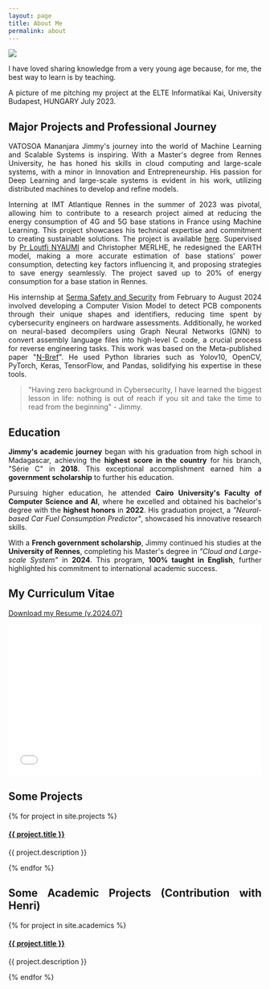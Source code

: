 ```yaml
---
layout: page
title: About Me
permalink: about
---
```


<div style="text-align: justify">

<img class="mx-auto !mb-0" src="{{site.baseurl}}/assets/img/nature.jpg">
<p class="!py-0 !mb-0 dark:text-slate-300">I have loved sharing knowledge from a very young age because, for me, the best way to learn is by teaching.</p>
<p class="text-gray-500 dark:text-slate-400 !py-0 !mt-0 !text-xs">A picture of me pitching my project at the ELTE Informatikai Kai, University Budapest, HUNGARY July 2023.</p>

<section id="major-projects">
  <h2 class="dark:text-stone-200 mt-32">Major Projects and Professional Journey</h2>
  <div class="project-content">
    <p class="dark:text-stone-300">
      VATOSOA Mananjara Jimmy's journey into the world of Machine Learning and Scalable Systems is inspiring. With a Master's degree from Rennes University, he has honed his skills in cloud computing and large-scale systems, with a minor in Innovation and Entrepreneurship. His passion for Deep Learning and large-scale systems is evident in his work, utilizing distributed machines to develop and refine models.
    </p>
    <p class="dark:text-stone-300">
      Interning at IMT Atlantique Rennes in the summer of 2023 was pivotal, allowing him to contribute to a research project aimed at reducing the energy consumption of 4G and 5G base stations in France using Machine Learning. This project showcases his technical expertise and commitment to creating sustainable solutions. The project is available <a class="text-gray-500 dark:text-stone-300" href="https://github.com/Jimmy586/Cellular_Base_Stations_Power_Consumption_Analysis" target="_blank">here</a>. Supervised by <a class="text-gray-500 dark:text-stone-300" href="https://www.imt-atlantique.fr/en/person/loutfi-nuaymi" target="_blank">Pr Loutfi NYAUMI</a> and Christopher MERLHE, he redesigned the EARTH model, making a more accurate estimation of base stations' power consumption, detecting key factors influencing it, and proposing strategies to save energy seamlessly. The project saved up to 20% of energy consumption for a base station in Rennes.
    </p>
    <p class="dark:text-stone-300">
      His internship at <a class="text-gray-500 dark:text-stone-300" href="https://www.serma-safety-security.com/en/" target="_blank">Serma Safety and Security</a> from February to August 2024 involved developing a Computer Vision Model to detect PCB components through their unique shapes and identifiers, reducing time spent by cybersecurity engineers on hardware assessments. Additionally, he worked on neural-based decompilers using Graph Neural Networks (GNN) to convert assembly language files into high-level C code, a crucial process for reverse engineering tasks. This work was based on the Meta-published paper "<a class="text-gray-500 dark:text-stone-300" href="https://ai.meta.com/blog/introducing-n-bref-a-neural-based-decompiler-framework/" target="_blank">N-Bref</a>". He used Python libraries such as Yolov10, OpenCV, PyTorch, Keras, TensorFlow, and Pandas, solidifying his expertise in these tools.
    </p>
  </div>
</section>

<blockquote class="!py-0 !mb-0 dark:text-slate-300">
  "Having zero background in Cybersecurity, I have learned the biggest lesson in life: nothing is out of reach if you sit and take the time to read from the beginning" - Jimmy.
</blockquote>

<section id="education" class="my-8">
  <h2 class="text-2xl font-semibold text-gray-800 dark:text-white mb-4">Education</h2>
  <div class="education-section bg-white dark:bg-gray-800 rounded-lg shadow-lg p-6 mb-8">
    <p class="text-gray-500 dark:text-gray-300">
      <strong>Jimmy's academic journey</strong> began with his graduation from high school in Madagascar, achieving the <strong>highest score in the country</strong> for his branch, "Série C" in <strong>2018</strong>. This exceptional accomplishment earned him a <strong>government scholarship</strong> to further his education.
    </p>
  </div>
  
  <div class="education-section bg-white dark:bg-gray-800 rounded-lg shadow-lg p-6 mb-8">
    <p class="text-gray-500 dark:text-gray-300">
      Pursuing higher education, he attended <strong>Cairo University's Faculty of Computer Science and AI</strong>, where he excelled and obtained his bachelor's degree with the <strong>highest honors</strong> in <strong>2022</strong>. His graduation project, a <em>"Neural-based Car Fuel Consumption Predictor"</em>, showcased his innovative research skills.
    </p>
  </div>
  
  <div class="education-section bg-white dark:bg-gray-800 rounded-lg shadow-lg p-6 mb-8">
    <p class="text-gray-500 dark:text-gray-300">
      With a <strong>French government scholarship</strong>, Jimmy continued his studies at the <strong>University of Rennes</strong>, completing his Master's degree in <em>"Cloud and Large-scale System"</em> in <strong>2024</strong>. This program, <strong>100% taught in English</strong>, further highlighted his commitment to international academic success.
    </p>
  </div>
</section>


<h2 class="dark:text-stone-200">My Curriculum Vitae</h2>
<p><a href="{{site.baseurl}}/assets/raw/RESUME.pdf" class="dark:text-stone-300" target="_blank">Download my Resume (v.2024.07)</a></p>
<iframe src="{{site.baseurl}}/assets/js/viewer/viewer.html?file={{site.baseurl}}/assets/raw/RESUME.pdf" width="100%" height="300px" style="border: none;"></iframe>

<h2 class="dark:text-stone-200">Some Projects</h2>
<div>
  {% for project in site.projects %}
    <div>
      <h4><a class="!mb-0" href="{{ project.link }}" class="dark:text-stone-300" target="_blank">{{ project.title }}</a></h4>
      <p class="text-md text-stone-500 dark:text-stone-300 !mt-0">{{ project.description }}</p>
    </div>
  {% endfor %}
</div>

<h2 class="dark:text-stone-200">Some Academic Projects (Contribution with Henri)</h2>
<div>
  {% for project in site.academics %}
    <div>
      <h4><a class="!mb-0" href="{{ project.link }}" class="dark:text-stone-300" target="_blank">{{ project.title }}</a></h4>
      <p class="text-md text-stone-500 dark:text-stone-300 !mt-0">{{ project.description }}</p>
    </div>
  {% endfor %}
</div>

</div>
